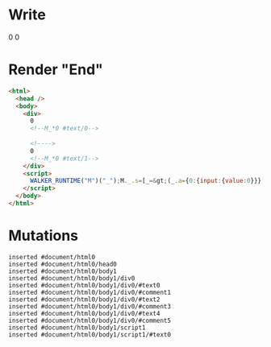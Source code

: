 # Write
  <div>0<!--M_*0 #text/0--> <!>0<!--M_*0 #text/1--></div><script>WALKER_RUNTIME("M")("_");M._.s=[_=>(_.a={0:{input:{value:0}}})];M._.e=[0,"packages/translator-tags/src/__tests__/fixtures/user-effect-abort-signal/template.marko_0_input"];M._.d=1;M._.w()</script>


# Render "End"
```html
<html>
  <head />
  <body>
    <div>
      0
      <!--M_*0 #text/0-->
       
      <!---->
      0
      <!--M_*0 #text/1-->
    </div>
    <script>
      WALKER_RUNTIME("M")("_");M._.s=[_=&gt;(_.a={0:{input:{value:0}}})];M._.e=[0,"packages/translator-tags/src/__tests__/fixtures/user-effect-abort-signal/template.marko_0_input"];M._.d=1;M._.w()
    </script>
  </body>
</html>
```

# Mutations
```
inserted #document/html0
inserted #document/html0/head0
inserted #document/html0/body1
inserted #document/html0/body1/div0
inserted #document/html0/body1/div0/#text0
inserted #document/html0/body1/div0/#comment1
inserted #document/html0/body1/div0/#text2
inserted #document/html0/body1/div0/#comment3
inserted #document/html0/body1/div0/#text4
inserted #document/html0/body1/div0/#comment5
inserted #document/html0/body1/script1
inserted #document/html0/body1/script1/#text0
```